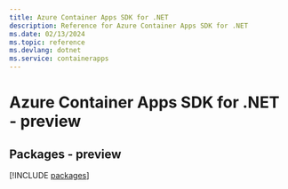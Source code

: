 ```yaml
---
title: Azure Container Apps SDK for .NET
description: Reference for Azure Container Apps SDK for .NET
ms.date: 02/13/2024
ms.topic: reference
ms.devlang: dotnet
ms.service: containerapps
---
```

# Azure Container Apps SDK for .NET - preview
## Packages - preview
[!INCLUDE [packages](container-apps-index.md)]